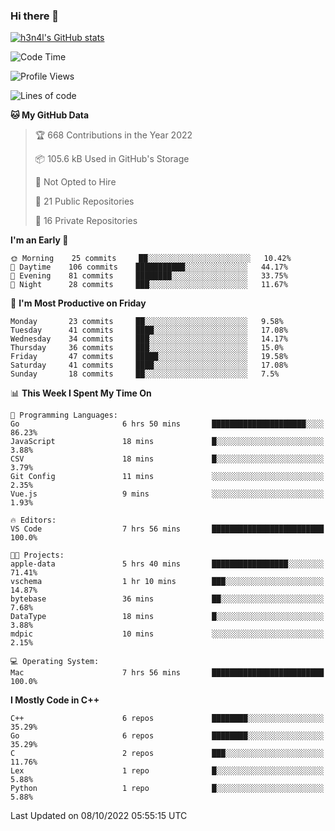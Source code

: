 ### Hi there 👋

[![h3n4l's GitHub stats](https://github-readme-stats.vercel.app/api?username=h3n4l&count_private=true&show_icons=true&theme=radical)](https://github.com/h3n4l/github-readme-stats)

<!--START_SECTION:waka-->
![Code Time](http://img.shields.io/badge/Code%20Time-724%20hrs%2011%20mins-blue)

![Profile Views](http://img.shields.io/badge/Profile%20Views-3-blue)

![Lines of code](https://img.shields.io/badge/From%20Hello%20World%20I%27ve%20Written-44%20Thousand%20lines%20of%20code-blue)

**🐱 My GitHub Data** 

> 🏆 668 Contributions in the Year 2022
 > 
> 📦 105.6 kB Used in GitHub's Storage 
 > 
> 🚫 Not Opted to Hire
 > 
> 📜 21 Public Repositories 
 > 
> 🔑 16 Private Repositories  
 > 
**I'm an Early 🐤** 

```text
🌞 Morning    25 commits     ██░░░░░░░░░░░░░░░░░░░░░░░   10.42% 
🌆 Daytime    106 commits    ███████████░░░░░░░░░░░░░░   44.17% 
🌃 Evening    81 commits     ████████░░░░░░░░░░░░░░░░░   33.75% 
🌙 Night      28 commits     ███░░░░░░░░░░░░░░░░░░░░░░   11.67%

```
📅 **I'm Most Productive on Friday** 

```text
Monday       23 commits     ██░░░░░░░░░░░░░░░░░░░░░░░   9.58% 
Tuesday      41 commits     ████░░░░░░░░░░░░░░░░░░░░░   17.08% 
Wednesday    34 commits     ███░░░░░░░░░░░░░░░░░░░░░░   14.17% 
Thursday     36 commits     ███░░░░░░░░░░░░░░░░░░░░░░   15.0% 
Friday       47 commits     █████░░░░░░░░░░░░░░░░░░░░   19.58% 
Saturday     41 commits     ████░░░░░░░░░░░░░░░░░░░░░   17.08% 
Sunday       18 commits     ██░░░░░░░░░░░░░░░░░░░░░░░   7.5%

```


📊 **This Week I Spent My Time On** 

```text
💬 Programming Languages: 
Go                       6 hrs 50 mins       █████████████████████░░░░   86.23% 
JavaScript               18 mins             █░░░░░░░░░░░░░░░░░░░░░░░░   3.88% 
CSV                      18 mins             █░░░░░░░░░░░░░░░░░░░░░░░░   3.79% 
Git Config               11 mins             ░░░░░░░░░░░░░░░░░░░░░░░░░   2.35% 
Vue.js                   9 mins              ░░░░░░░░░░░░░░░░░░░░░░░░░   1.93%

🔥 Editors: 
VS Code                  7 hrs 56 mins       █████████████████████████   100.0%

🐱‍💻 Projects: 
apple-data               5 hrs 40 mins       █████████████████░░░░░░░░   71.41% 
vschema                  1 hr 10 mins        ███░░░░░░░░░░░░░░░░░░░░░░   14.87% 
bytebase                 36 mins             ██░░░░░░░░░░░░░░░░░░░░░░░   7.68% 
DataType                 18 mins             █░░░░░░░░░░░░░░░░░░░░░░░░   3.88% 
mdpic                    10 mins             ░░░░░░░░░░░░░░░░░░░░░░░░░   2.15%

💻 Operating System: 
Mac                      7 hrs 56 mins       █████████████████████████   100.0%

```

**I Mostly Code in C++** 

```text
C++                      6 repos             ████████░░░░░░░░░░░░░░░░░   35.29% 
Go                       6 repos             ████████░░░░░░░░░░░░░░░░░   35.29% 
C                        2 repos             ███░░░░░░░░░░░░░░░░░░░░░░   11.76% 
Lex                      1 repo              █░░░░░░░░░░░░░░░░░░░░░░░░   5.88% 
Python                   1 repo              █░░░░░░░░░░░░░░░░░░░░░░░░   5.88%

```



 Last Updated on 08/10/2022 05:55:15 UTC
<!--END_SECTION:waka-->

